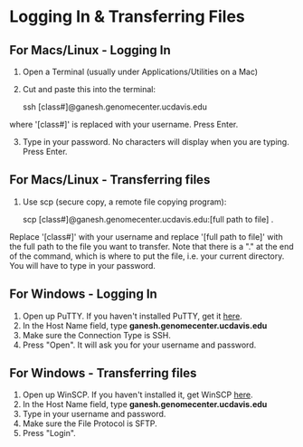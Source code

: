 Logging In & Transferring Files
================================

For Macs/Linux - Logging In
----------------------------

1. Open a Terminal (usually under Applications/Utilities on a Mac)
2. Cut and paste this into the terminal:

    ssh [class#]@ganesh.genomecenter.ucdavis.edu

where '[class#]' is replaced with your username. Press Enter.

3. Type in your password. No characters will display when you are typing. Press Enter.

For Macs/Linux - Transferring files
------------------------------------

1. Use scp (secure copy, a remote file copying program):

    scp [class#]@ganesh.genomecenter.ucdavis.edu:[full path to file] .

Replace '[class#]' with your username and replace '[full path to file]' with the full path to the file you want to transfer. Note that there is a "." at the end of the command, which is where to put the file, i.e. your current directory. You will have to type in your password.

For Windows - Logging In
-------------------------

1. Open up PuTTY. If you haven't installed PuTTY, get it [here](http://www.putty.org/).
2. In the Host Name field, type **ganesh.genomecenter.ucdavis.edu**
3. Make sure the Connection Type is SSH.
4. Press "Open". It will ask you for your username and password.


For Windows - Transferring files
---------------------------------

1. Open up WinSCP. If you haven't installed it, get WinSCP [here](https://winscp.net/eng/download.php).
2. In the Host Name field, type **ganesh.genomecenter.ucdavis.edu**
2. Type in your username and password.
3. Make sure the File Protocol is SFTP.
4. Press "Login".


